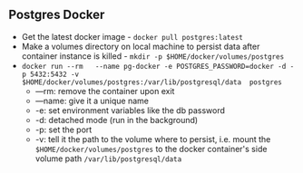 ## Postgres Docker

* Get the latest docker image - `docker pull postgres:latest`
* Make a volumes directory on local machine to persist data after container instance is killed - `mkdir -p $HOME/docker/volumes/postgres`
* `docker run --rm   --name pg-docker -e POSTGRES_PASSWORD=docker -d -p 5432:5432 -v $HOME/docker/volumes/postgres:/var/lib/postgresql/data  postgres`
    * —rm: remove the container upon exit
    * —name: give it a unique name
    * -e: set environment variables like the db password
    * -d: detached mode (run in the background)
    * -p: set the port
    * -v: tell it the path to the volume where to persist, i.e. mount the `$HOME/docker/volumes/postgres` to the docker container's side volume path `/var/lib/postgresql/data`
